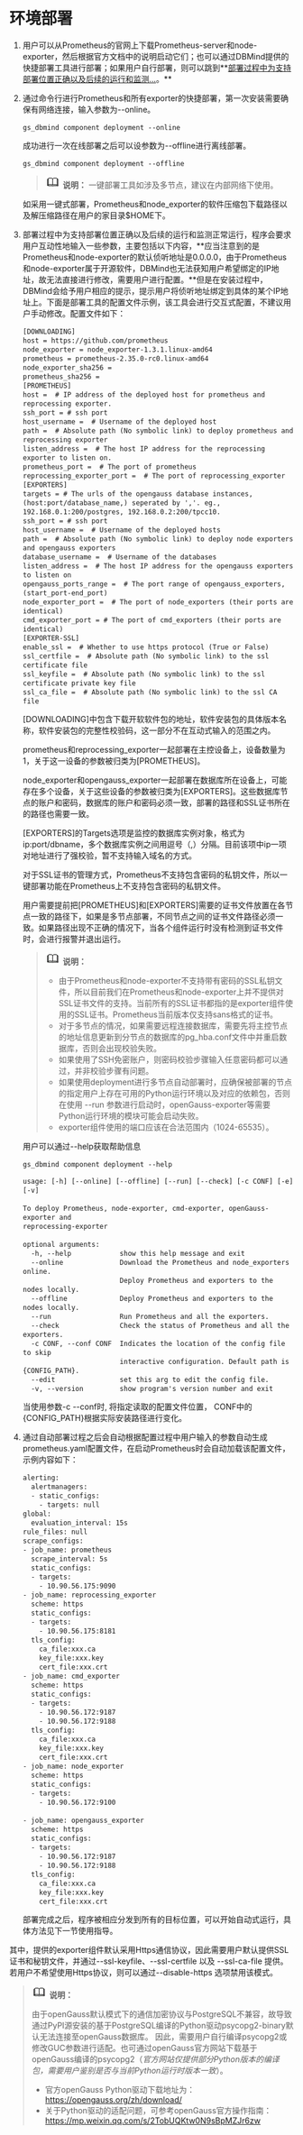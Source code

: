 # 环境部署<a name="ZH-CN_TOPIC_0000001196145058"></a>

1.  用户可以从Prometheus的官网上下载Prometheus-server和node-exporter，然后根据官方文档中的说明启动它们；也可以通过DBMind提供的快捷部署工具进行部署；如果用户自行部署，则可以跳到**[部署过程中为支持部署位置正确以及后续的运行和监测...](#li353612310452)。**
2.  通过命令行进行Prometheus和所有exporter的快捷部署，第一次安装需要确保有网络连接，输入参数为--online。

    ```
    gs_dbmind component deployment --online
    ```

    成功进行一次在线部署之后可以设参数为--offline进行离线部署。

    ```
    gs_dbmind component deployment --offline
    ```

    >![](public_sys-resources/icon-note.png) **说明：** 
    >一键部署工具如涉及多节点，建议在内部网络下使用。

    如采用一键式部署，Prometheus和node\_exporter的软件压缩包下载路径以及解压缩路径在用户的家目录$HOME下。

3.  <a name="li353612310452"></a>部署过程中为支持部署位置正确以及后续的运行和监测正常运行，程序会要求用户互动性地输入一些参数，主要包括以下内容，**应当注意到的是Prometheus和node-exporter的默认侦听地址是0.0.0.0，由于Prometheus和node-exporter属于开源软件，DBMind也无法获知用户希望绑定的IP地址，故无法直接进行修改，需要用户进行配置。**但是在安装过程中，DBMind会给予用户相应的提示，提示用户将侦听地址绑定到具体的某个IP地址上。下面是部署工具的配置文件示例，该工具会进行交互式配置，不建议用户手动修改。配置文件如下：

    ```
    [DOWNLOADING]
    host = https://github.com/prometheus
    node_exporter = node_exporter-1.3.1.linux-amd64
    prometheus = prometheus-2.35.0-rc0.linux-amd64
    node_exporter_sha256 =
    prometheus_sha256 =
    [PROMETHEUS]
    host =  # IP address of the deployed host for prometheus and reprocessing exporter.
    ssh_port = # ssh port
    host_username =  # Username of the deployed host
    path =  # Absolute path (No symbolic link) to deploy prometheus and reprocessing exporter
    listen_address =  # The host IP address for the reprocessing exporter to listen on.
    prometheus_port =  # The port of prometheus
    reprocessing_exporter_port =  # The port of reprocessing_exporter
    [EXPORTERS]
    targets = # The urls of the opengauss database instances, (host:port/database_name,) seperated by ','. eg., 192.168.0.1:200/postgres, 192.168.0.2:200/tpcc10.
    ssh_port = # ssh port
    host_username =  # Username of the deployed hosts
    path =  # Absolute path (No symbolic link) to deploy node exporters and opengauss exporters
    database_username =  # Username of the databases
    listen_address =  # The host IP address for the opengauss exporters to listen on
    opengauss_ports_range =  # The port range of opengauss_exporters, (start_port-end_port)
    node_exporter_port =  # The port of node_exporters (their ports are identical)
    cmd_exporter_port = # The port of cmd_exporters (their ports are identical)
    [EXPORTER-SSL]
    enable_ssl =  # Whether to use https protocol (True or False)
    ssl_certfile =  # Absolute path (No symbolic link) to the ssl certificate file
    ssl_keyfile =  # Absolute path (No symbolic link) to the ssl certificate private key file
    ssl_ca_file =  # Absolute path (No symbolic link) to the ssl CA file
    ```

    \[DOWNLOADING\]中包含下载开软软件包的地址，软件安装包的具体版本名称，软件安装包的完整性校验码，这一部分不在互动式输入的范围之内。

    prometheus和reprocessing\_exporter一起部署在主控设备上，设备数量为1，关于这一设备的参数被归类为\[PROMETHEUS\]。

    node\_exporter和opengauss\_exporter一起部署在数据库所在设备上，可能存在多个设备，关于这些设备的参数被归类为\[EXPORTERS\]。这些数据库节点的账户和密码，数据库的账户和密码必须一致，部署的路径和SSL证书所在的路径也需要一致。

    \[EXPORTERS\]的Targets选项是监控的数据库实例对象，格式为ip:port/dbname，多个数据库实例之间用逗号（,）分隔。目前该项中ip一项对地址进行了强校验，暂不支持输入域名的方式。

    对于SSL证书的管理方式，Prometheus不支持包含密码的私钥文件，所以一键部署功能在Prometheus上不支持包含密码的私钥文件。

    用户需要提前把\[PROMETHEUS\]和\[EXPORTERS\]需要的证书文件放置在各节点一致的路径下，如果是多节点部署，不同节点之间的证书文件路径必须一致。如果路径出现不正确的情况下，当各个组件运行时没有检测到证书文件时，会进行报警并退出运行。

    >![](public_sys-resources/icon-note.png) **说明：** 
    >
    >-   由于Prometheus和node-exporter不支持带有密码的SSL私钥文件，所以目前我们在Prometheus和node-exporter上并不提供对SSL证书文件的支持。当前所有的SSL证书都指的是exporter组件使用的SSL证书。Prometheus当前版本仅支持sans格式的证书。
    >-   对于多节点的情况，如果需要远程连接数据库，需要先将主控节点的地址信息更新到分节点的数据库的pg\_hba.conf文件中并重启数据库，否则会出现校验失败。
    >-   如果使用了SSH免密账户，则密码校验步骤输入任意密码都可以通过，并非校验步骤有问题。
    >-   如果使用deployment进行多节点自动部署时，应确保被部署的节点的指定用户上存在可用的Python运行环境以及对应的依赖包，否则在使用 --run 参数进行启动时，openGauss-exporter等需要Python运行环境的模块可能会启动失败。
    >-   exporter组件使用的端口应该在合法范围内（1024-65535）。

    用户可以通过--help获取帮助信息

    ```
    gs_dbmind component deployment --help
    ```

    ```
    usage: [-h] [--online] [--offline] [--run] [--check] [-c CONF] [-e] [-v]
    
    To deploy Prometheus, node-exporter, cmd-exporter, openGauss-exporter and
    reprocessing-exporter
    
    optional arguments:
      -h, --help            show this help message and exit
      --online              Download the Prometheus and node_exporters online.
                            Deploy Prometheus and exporters to the nodes locally.
      --offline             Deploy Prometheus and exporters to the nodes locally.
      --run                 Run Prometheus and all the exporters.
      --check               Check the status of Prometheus and all the exporters.
      -c CONF, --conf CONF  Indicates the location of the config file to skip
                            interactive configuration. Default path is {CONFIG_PATH}.
      --edit                set this arg to edit the config file.
      -v, --version         show program's version number and exit
    ```

    当使用参数-c --conf时, 将指定读取的配置文件位置，  CONF中的\{CONFIG\_PATH\}根据实际安装路径进行变化。

4.  通过自动部署过程之后会自动根据配置过程中用户输入的参数自动生成prometheus.yaml配置文件，在启动Prometheus时会自动加载该配置文件，示例内容如下：

    ```
    alerting:
      alertmanagers:
      - static_configs:
        - targets: null
    global:
      evaluation_interval: 15s
    rule_files: null
    scrape_configs:
    - job_name: prometheus
      scrape_interval: 5s
      static_configs:
      - targets:
        - 10.90.56.175:9090
    - job_name: reprocessing_exporter
      scheme: https
      static_configs:
      - targets:
        - 10.90.56.175:8181
      tls_config:
        ca_file:xxx.ca
        key_file:xxx.key
        cert_file:xxx.crt
    - job_name: cmd_exporter
      scheme: https
      static_configs:
      - targets:
        - 10.90.56.172:9187
        - 10.90.56.172:9188
      tls_config:
        ca_file:xxx.ca
        key_file:xxx.key
        cert_file:xxx.crt
    - job_name: node_exporter
      scheme: https
      static_configs:
      - targets:
        - 10.90.56.172:9100
    
    - job_name: opengauss_exporter
      scheme: https
      static_configs:
      - targets:
        - 10.90.56.172:9187
        - 10.90.56.172:9188
      tls_config:
        ca_file:xxx.ca
        key_file:xxx.key
        cert_file:xxx.crt
    ```

    部署完成之后，程序被相应分发到所有的目标位置，可以开始自动式运行，具体方法见下一节使用指导。


其中，提供的exporter组件默认采用Https通信协议，因此需要用户默认提供SSL证书和秘钥文件，并通过--ssl-keyfile、--ssl-certfile 以及 --ssl-ca-file 提供。若用户不希望使用Https协议，则可以通过--disable-https 选项禁用该模式。

>![](public_sys-resources/icon-note.png) **说明：** 
>
>由于openGauss默认模式下的通信加密协议与PostgreSQL不兼容，故导致通过PyPI源安装的基于PostgreSQL编译的Python驱动psycopg2-binary默认无法连接至openGauss数据库。
>因此，需要用户自行编译psycopg2或修改GUC参数进行适配。也可通过openGauss官方网站下载基于openGauss编译的psycopg2（_官方网站仅提供部分Python版本的编译包，需要用户鉴别是否与当前Python运行时版本一致_）。
>-   官方openGauss Python驱动下载地址为：
>    https://opengauss.org/zh/download/
>-   关于Python驱动的适配问题，可参考openGauss官方操作指南：
>    https://mp.weixin.qq.com/s/2TobUQKtw0N9sBpMZJr6zw

